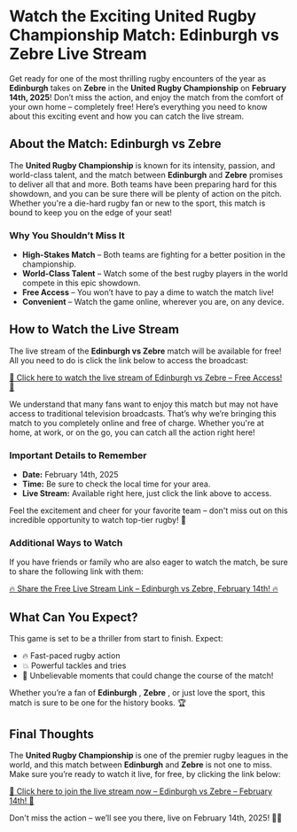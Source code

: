 # Watch the Exciting United Rugby Championship Match: Edinburgh vs Zebre Live Stream

Get ready for one of the most thrilling rugby encounters of the year as **Edinburgh** takes on **Zebre** in the **United Rugby Championship** on **February 14th, 2025**! Don’t miss the action, and enjoy the match from the comfort of your own home – completely free! Here’s everything you need to know about this exciting event and how you can catch the live stream.

## About the Match: Edinburgh vs Zebre

The **United Rugby Championship** is known for its intensity, passion, and world-class talent, and the match between **Edinburgh** and **Zebre** promises to deliver all that and more. Both teams have been preparing hard for this showdown, and you can be sure there will be plenty of action on the pitch. Whether you're a die-hard rugby fan or new to the sport, this match is bound to keep you on the edge of your seat!

### Why You Shouldn’t Miss It

- **High-Stakes Match** – Both teams are fighting for a better position in the championship.
- **World-Class Talent** – Watch some of the best rugby players in the world compete in this epic showdown.
- **Free Access** – You won’t have to pay a dime to watch the match live!
- **Convenient** – Watch the game online, wherever you are, on any device.

## How to Watch the Live Stream

The live stream of the **Edinburgh vs Zebre** match will be available for free! All you need to do is click the link below to access the broadcast:

[🚨 Click here to watch the live stream of Edinburgh vs Zebre – Free Access! 🚨](https://tinyurl.com/livestreamfreeo?st=Edinburgh+vs+Zebre&si=ghc)

We understand that many fans want to enjoy this match but may not have access to traditional television broadcasts. That’s why we’re bringing this match to you completely online and free of charge. Whether you're at home, at work, or on the go, you can catch all the action right here!

### Important Details to Remember

- **Date:** February 14th, 2025
- **Time:** Be sure to check the local time for your area.
- **Live Stream:** Available right here, just click the link above to access.

Feel the excitement and cheer for your favorite team – don't miss out on this incredible opportunity to watch top-tier rugby! 🏉

### Additional Ways to Watch

If you have friends or family who are also eager to watch the match, be sure to share the following link with them:

[🔥 Share the Free Live Stream Link – Edinburgh vs Zebre, February 14th! 🔥](https://tinyurl.com/livestreamfreeo?st=Edinburgh+vs+Zebre&si=ghc)

## What Can You Expect?

This game is set to be a thriller from start to finish. Expect:

- 🔥 Fast-paced rugby action
- 💥 Powerful tackles and tries
- 👏 Unbelievable moments that could change the course of the match!

Whether you’re a fan of **Edinburgh** , **Zebre** , or just love the sport, this match is sure to be one for the history books. 🏆

## Final Thoughts

The **United Rugby Championship** is one of the premier rugby leagues in the world, and this match between **Edinburgh** and **Zebre** is not one to miss. Make sure you’re ready to watch it live, for free, by clicking the link below:

[🌟 Click here to join the live stream now – Edinburgh vs Zebre – February 14th! 🌟](https://tinyurl.com/livestreamfreeo?st=Edinburgh+vs+Zebre&si=ghc)

Don't miss the action – we’ll see you there, live on February 14th, 2025! 🏉💥
